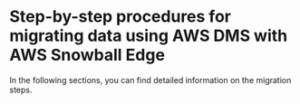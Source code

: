 # Step\-by\-step procedures for migrating data using AWS DMS with AWS Snowball Edge<a name="CHAP_LargeDBs.SBS"></a>

In the following sections, you can find detailed information on the migration steps\.